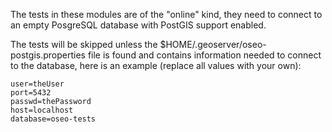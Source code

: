 The tests in these modules are of the "online" kind, they need to connect to an empty
PosgreSQL database with PostGIS support enabled.

The tests will be skipped unless the $HOME/.geoserver/oseo-postgis.properties file is found
and contains information needed to connect to the database, here is an example (replace
all values with your own):

```
user=theUser
port=5432
passwd=thePassword
host=localhost
database=oseo-tests
```